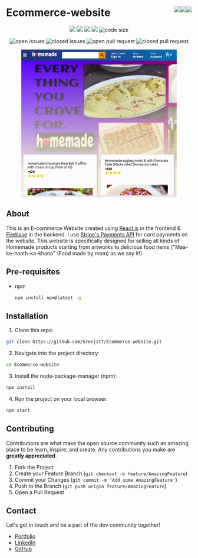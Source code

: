 # Ecommerce-website <img align = "right" src ="https://img.shields.io/github/watchers/Sreejit7/Ecommerce-website?style=social"> <img align = "right" src ="https://img.shields.io/github/stars/Sreejit7/Ecommerce-website?style=social"><img align = "right" src= "https://img.shields.io/github/forks/Sreejit7/Ecommerce-website?style=social">

<p align="center">
<img src="https://img.shields.io/github/contributors/Sreejit7/Ecommerce-website?style=for-the-badge">
<img src="https://img.shields.io/tokei/lines/github/Sreejit7/Ecommerce-website?style=for-the-badge">
<img src="https://img.shields.io/github/last-commit/Sreejit7/Ecommerce-website?style=for-the-badge">
<img src="https://img.shields.io/github/languages/count/Sreejit7/Ecommerce-website?style=for-the-badge">
<img src="https://img.shields.io/github/languages/code-size/Sreejit7/Ecommerce-website?style=for-the-badge" alt="code size">
 </p>
 
<p align="center">
<img src="https://img.shields.io/github/issues/Sreejit7/Ecommerce-website?style=for-the-badge" alt="open issues">
<img src="https://img.shields.io/github/issues-closed/Sreejit7/Ecommerce-website?style=for-the-badge" alt="closed issues">
<img src="https://img.shields.io/github/issues-pr/Sreejit7/Ecommerce-website?style=for-the-badge" alt="open pull request">
<img src="https://img.shields.io/github/issues-pr-closed/Sreejit7/Ecommerce-website?style=for-the-badge" alt="closed pull request">
</p>


<p align="center">
  <a href="https://github.com/Sreejit7/Ecommerce-website">
    <img src="./public/images/homemade.png" alt = "Logo" height = "400">
  </a>
</p>


## About

This is an E-commerce Website created using [React.js](https://reactjs.org/) in the frontend & [Firebase](https://firebase.google.com/) in the backend. I use [Stripe's Payments API](https://stripe.com/en-in) for card payments on the website. This website is specifically designed for selling all kinds of Homemade products starting from artworks to delicious food items ("Maa-ke-haath-ka-khana" (Food made by mom) as we say it!).

## Pre-requisites

* npm
  ```sh
  npm install npm@latest -g
  ```
## Installation

1. Clone this repo:
  ```sh
  git clone https://github.com/Sreejit7/Ecommerce-website.git
  ```
2. Navigate into the project directory:
  ```sh
  cd Ecommerce-website
  ```
3. Install the node-package-manager (npm):
  ```sh
  npm install
  ```
4. Run the project on your local browser:
  ```sh
  npm start
  ```
## Contributing

Contributions are what make the open source community such an amazing place to be learn, inspire, and create. Any contributions you make are **greatly appreciated**.

1. Fork the Project
2. Create your Feature Branch (`git checkout -b feature/AmazingFeature`)
3. Commit your Changes (`git commit -m 'Add some AmazingFeature'`)
4. Push to the Branch (`git push origin feature/AmazingFeature`)
5. Open a Pull Request

## Contact

Let's get in touch and be a part of the dev community together!
* [Portfolio](https://sreejit.dev)
* [LinkedIn](https://www.linkedin.com/in/sreejit-de-64a84b190/)
* [GitHub](https://www.github.com/Sreejit7)
